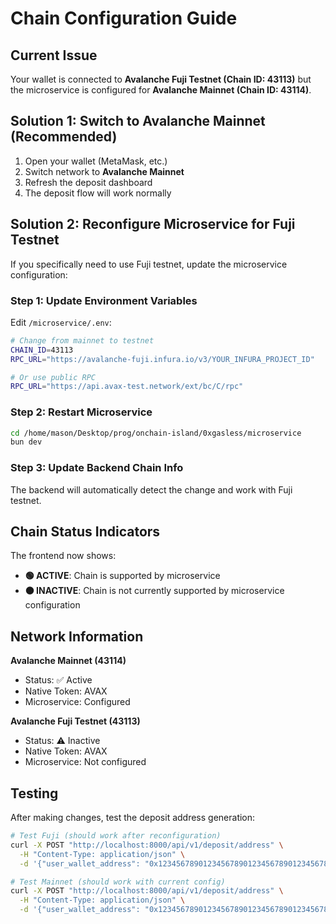 # Chain Configuration Guide

## Current Issue
Your wallet is connected to **Avalanche Fuji Testnet (Chain ID: 43113)** but the microservice is configured for **Avalanche Mainnet (Chain ID: 43114)**.

## Solution 1: Switch to Avalanche Mainnet (Recommended)

1. Open your wallet (MetaMask, etc.)
2. Switch network to **Avalanche Mainnet**
3. Refresh the deposit dashboard
4. The deposit flow will work normally

## Solution 2: Reconfigure Microservice for Fuji Testnet

If you specifically need to use Fuji testnet, update the microservice configuration:

### Step 1: Update Environment Variables
Edit `/microservice/.env`:

```bash
# Change from mainnet to testnet
CHAIN_ID=43113
RPC_URL="https://avalanche-fuji.infura.io/v3/YOUR_INFURA_PROJECT_ID"

# Or use public RPC
RPC_URL="https://api.avax-test.network/ext/bc/C/rpc"
```

### Step 2: Restart Microservice
```bash
cd /home/mason/Desktop/prog/onchain-island/0xgasless/microservice
bun dev
```

### Step 3: Update Backend Chain Info
The backend will automatically detect the change and work with Fuji testnet.

## Chain Status Indicators

The frontend now shows:
- **🟢 ACTIVE**: Chain is supported by microservice
- **🟠 INACTIVE**: Chain is not currently supported by microservice configuration

## Network Information

**Avalanche Mainnet (43114)**
- Status: ✅ Active
- Native Token: AVAX
- Microservice: Configured

**Avalanche Fuji Testnet (43113)** 
- Status: ⚠️ Inactive
- Native Token: AVAX
- Microservice: Not configured

## Testing

After making changes, test the deposit address generation:

```bash
# Test Fuji (should work after reconfiguration)
curl -X POST "http://localhost:8000/api/v1/deposit/address" \
  -H "Content-Type: application/json" \
  -d '{"user_wallet_address": "0x1234567890123456789012345678901234567890", "chain_id": 43113}'

# Test Mainnet (should work with current config)
curl -X POST "http://localhost:8000/api/v1/deposit/address" \
  -H "Content-Type: application/json" \
  -d '{"user_wallet_address": "0x1234567890123456789012345678901234567890", "chain_id": 43114}'
```

